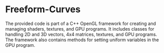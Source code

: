 # Freeform-Curves
The provided code is part of a C++ OpenGL framework for creating and managing shaders, textures, and GPU programs. It includes classes for handling 2D and 3D vectors, 4x4 matrices, textures, and GPU programs. The framework also contains methods for setting uniform variables in the GPU program.
